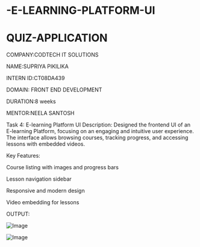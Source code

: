 # -E-LEARNING-PLATFORM-UI
# QUIZ-APPLICATION
COMPANY:CODTECH IT SOLUTIONS

NAME:SUPRIYA PIKILIKA

INTERN ID:CT08DA439

DOMAIN: FRONT END DEVELOPMENT

DURATION:8 weeks 

MENTOR:NEELA SANTOSH

Task 4: E-learning Platform UI
Description:
Designed the frontend UI of an E-learning Platform, focusing on an engaging and intuitive user experience. The interface allows browsing courses, tracking progress, and accessing lessons with embedded videos.

Key Features:

Course listing with images and progress bars

Lesson navigation sidebar

Responsive and modern design

Video embedding for lessons


OUTPUT:

![Image](https://github.com/user-attachments/assets/ef2595b9-01ca-43df-8b83-998c7d0b3c83)

![Image](https://github.com/user-attachments/assets/7af226d8-1e7a-4607-a1d5-6e2f9a7498b4)

